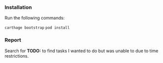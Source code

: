 ### Installation
Run the following commands:

```carthage bootstrap```
```pod install```


### Report
Search for **TODO:** to find tasks I wanted to do but was unable to due to time restrictions.
